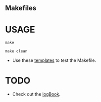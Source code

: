 Makefiles
---


# USAGE

```
make
```
```
make clean
```

* Use these [templates](https://github.com/mxochicale/LaTeX/tree/master/templates/simple) to test the Makefile.


# TODO
* Check out the [logBook](https://github.com/mxochicale/LaTeX/blob/master/Makefiles/logBOOK.md).

